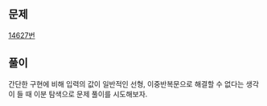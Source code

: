 ## 문제
[14627번](https://www.acmicpc.net/problem/14627)

## 풀이
간단한 구현에 비해 입력의 값이 일반적인 선형, 이중반복문으로 해결할 수 없다는 생각이 들 때 이분 탐색으로 문제 풀이를 시도해보자.

